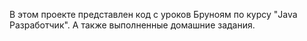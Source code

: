 В этом проекте представлен код с уроков Бруноям по курсу "Java Разработчик".
А также выполненные домашние задания.
